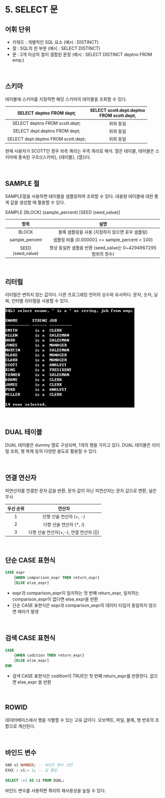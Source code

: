 # 5. SELECT 문

## 어휘 단위

- 키워드 : 개별적인 SQL 요소 (예시 : DISTINCT)
- 절 : SQL의 한 부분 (예시 : SELECT DISTINCT)
- 문 : 2개 이상의 절이 결합된 문장 (예시 : SELECT DISTINCT deptno FROM emp;)

<br>

## 스키마 

테이블에 스키마를 지정하면 해당 스키마의 테이블을 조회할 수 있다.

|      SELECT deptno FROM dept;       | SELECT scott.dept.deptno<br />FROM scott.dept; |
| :---------------------------------: | :--------------------------------------------: |
|   SELECT deptno FROM scott.dept;    |                   위와 동일                    |
|    SELECT dept.deptno FROM dept;    |                   위와 동일                    |
| SELECT dept.deptno FROM scott.dept; |                   위와 동일                    |

현재 사용자가 SCOTT인 경우 좌측 쿼리는 우측 쿼리로 해석. 열은 테이블, 테이블은 스키마에 종속된 구조({스키마}, {테이블}, {열})다.

<br>

## SAMPLE 절

SAMPLE절을 사용하면 테이블을 샘플링하여 조회할 수 있다. 대용량 테이블에 대한 통계 값을 생성할 때 활용할 수 있다.

SAMPLE [BLOCK] (sample_percent) [SEED (seed_value)]

|       항목        |                             설명                             |
| :---------------: | :----------------------------------------------------------: |
|       BLOCK       |       블록 샘플링을 사용 (지정하지 않으면 로우 샘플링)       |
|  sample_percent   |        샘플링 비율 (0.000001 <= sample_percent < 100)        |
| SEED (seed_value) | 항상 동일한 샘플을 반환 (seed_value는 0~4294967295 범위의 정수) |

<br>

## 리터럴

리터럴은 변하지 않는 값이다. 다른 프로그래밍 언어의 상수와 유사하다. 문자, 숫자, 날짜, 인터벌 리터럴을 사용할 수 있다.

![img](이미지/문자리터럴.png)

<br>

## DUAL 테이블

DUAL 테이블은 dummy 열로 구성되며, 1개의 행을 가지고 있다. DUAL 테이블은 리터럴 조회, 행 복제 등의 다양한 용도로 활용할 수 있다.

<br>

## 연결 연산자

피연산자를 연결한 문자 값을 반환, 문자 값이 아닌 피연산자는 문자 값으로 변환, 널은 무시

| 우선 순위 |                  연산자                   |
| :-------: | :---------------------------------------: |
|     1     |          단항 산술 연산자 (+, -)          |
|     2     |          다항 산술 연산자 (*, /)          |
|     3     | 다항 산술 연산자(+,-), 연결 연산자 (\|\|) |

<br>

## 단순 CASE 표현식

```sql
CASE expr
	{WHEN comparison_expr THEN return_expr}
	[ELSE else_expr]

```

- expr과 comparison_expr이 일치하는 첫 번째 return_expr, 일치하는 comparison_expr이 없다면 else_expr을 반환
- 단순 CASE 표현식은 expr과 comparison_expr의 데이터 타입이 동일하지 않으면 에러가 발생

<br>

## 검색 CASE 표현식

```sql
CASE
	{WHEN codition THEN return_expr}
	[ELSE else_expr]
END
```

- 검색 CASE 표현식은 codition이 TRUE인 첫 번째 return_expr를 반환한다. 없으면 else_expr 을 반환

<br>

## ROWID

데이터베이스에서 행을 식별할 수 있는 고유 값이다. 오브젝트, 파일, 블록, 행 번호의 조합으로 계산된다.

<br>

## 바인드 변수

``` sql
VAR v1 NUMBER; -- 바인드 변수 선언
EXXC : v1:= 1; -- 값 할당

SELECT :v1 AS c1 FROM DUAL;
```

바인드 변수를 사용하면 쿼리의 재사용성을 높일 수 있다.
